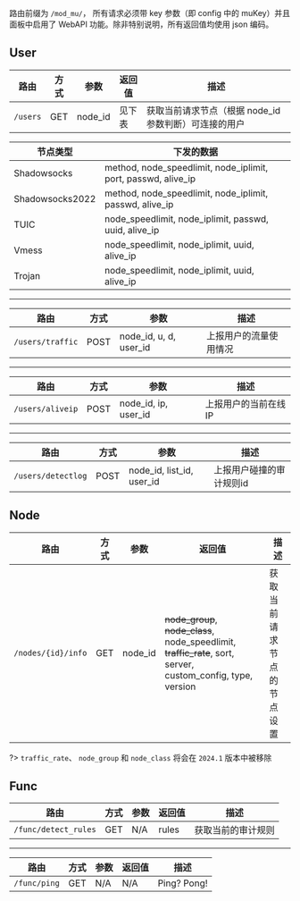 路由前缀为 `/mod_mu/`， 所有请求必须带 key 参数（即 config 中的 muKey）并且面板中启用了 WebAPI 功能。除非特别说明，所有返回值均使用 json 编码。

## User

路由 | 方式 | 参数 | 返回值 |描述
-----|------|-----|-------|----
`/users` | GET | node_id | 见下表 | 获取当前请求节点（根据 node_id 参数判断）可连接的用户

节点类型 | 下发的数据
--------|--------
Shadowsocks | method, node_speedlimit, node_iplimit, port, passwd, alive_ip
Shadowsocks2022 | method, node_speedlimit, node_iplimit, passwd, alive_ip
TUIC | node_speedlimit, node_iplimit, passwd, uuid, alive_ip
Vmess  | node_speedlimit, node_iplimit, uuid, alive_ip
Trojan | node_speedlimit, node_iplimit, uuid, alive_ip

---
路由 | 方式 | 参数 | 描述
-----|------|-----|-------
`/users/traffic` | POST | node_id, u, d, user_id | 上报用户的流量使用情况

---
路由 | 方式 | 参数 | 描述
-----|------|-----|-------
`/users/aliveip` | POST | node_id, ip, user_id | 上报用户的当前在线IP

---
路由 | 方式 | 参数 | 描述
-----|------|-----|-------
`/users/detectlog` | POST | node_id, list_id, user_id | 上报用户碰撞的审计规则id

## Node

路由 | 方式 | 参数 | 返回值 |描述
-----|------|-----|-------|----
`/nodes/{id}/info` | GET | node_id | ~~node_group~~, ~~node_class~~, node_speedlimit, ~~traffic_rate~~, sort, server, custom_config, type, version | 获取当前请求节点的节点设置

?> `traffic_rate`、 `node_group` 和 `node_class` 将会在 `2024.1` 版本中被移除

## Func

路由 | 方式 | 参数 | 返回值 |描述
-----|------|-----|-------|----
`/func/detect_rules` | GET | N/A | rules | 获取当前的审计规则

---
路由 | 方式 | 参数 | 返回值 |描述
-----|------|-----|-------|----
`/func/ping` | GET | N/A | N/A | Ping? Pong!

